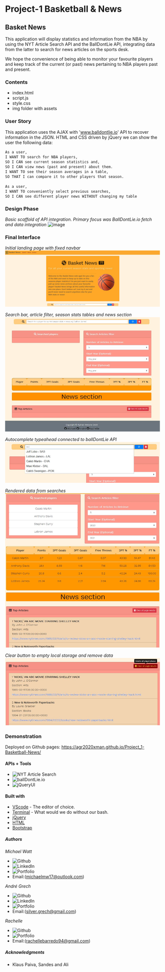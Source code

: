 # Project-1 Basketball & News

## Basket News

This application will display statistics and information from the NBA by using the NYT Article Search API and the BallDontLie API, integrating data from the latter to search for news articles on the sports desk.

We hope the convenience of being able to monitor your favourite players and keep track of the current (or past) news pertaining to NBA players past and present.

### Contents

- index.html
- script.js
- style.css
- img folder with assets

### User Story

This application uses the AJAX with 'www.balldontlie.io' API to recover information in the JSON. HTML and CSS driven by jQuery we can show the user the following data:

    As a user,
    I WANT TO search for NBA players,
    SO I CAN see current season statistics and,
    SO I CAN view news (past and present) about them.
    I WANT TO see their season averages in a table,
    SO THAT I can compare it to other players that season.

    As a user,
    I WANT TO conveniently select previous searches,
    SO I CAN see different player news WITHOUT changing my table

### Design Phase

_Basic scaffold of API integration. Primary focus was BallDontLie.io fetch and data integration_
![image](https://user-images.githubusercontent.com/69458896/94652259-10856c80-033d-11eb-9906-803b2e0f821d.png)

### Final Interface

_Initial landing page with fixed navbar_
![](img/landing_page.JPG)

_Search bar, article filter, season stats tables and news section_
![](img/functional_area.JPG)

_Autocomplete typeahead connected to ballDontLie API_
![](img/typeahead_active.JPG)

_Rendered data from searches_
![](img/search_data.JPG)

_Clear button to empty local storage and remove data_
![](img/tooltipinfo_to_clear.JPG)

### Demonstration

Deployed on Github pages: https://agr2020xman.github.io/Project_1-Basketball-News/

#### APIs + Tools

- ![NYT Article Search](https://developer.nytimes.com/docs/articlesearch-product/1/overview)
- ![ballDontLie.io](https://www.balldontlie.io/#introduction)
- ![jQueryUI](https://jqueryui.com/autocomplete/)

#### Built with

- [VScode](https://code.visualstudio.com/) - The editor of choice.
- [Terminal](https:///) - What would we do without our bash.
- [jQuery](https://api.jquery.com/)
- [HTML](https://developer.mozilla.org/en-US/docs/Web/HTML)
- [Bootstrap](https://getbootstrap.com/)

##### Authors

_Michael Watt_

- ![Github](https://github.com/Michaelmw17)
- ![LinkedIn](https://www.linkedin.com/in/michael-watt-6a76961b3/)
- ![Portfolio](http://michaelmw17.github.io/)
- Email:(michaelmw17@outlook.com)

_Andr&eacute; Grech_

- ![Github](https://github.com/AGr2020Xman)
- ![LinkedIn](https://www.linkedin.com/in/andregrech95/)
- ![Portfolio](https://agr2020xman.github.io/Homework_Week_2/)
- Email:(silver.grech@gmail.com)

_Rachelle_

- ![Github](https://github.com/rachellebarredo)
- ![Portfolio](http://rachellebarredo.github.io/)
- Email:(rachellebarredo94@gmail.com)

##### Acknowledgments

- Klaus Paiva, Sandes and Ali
